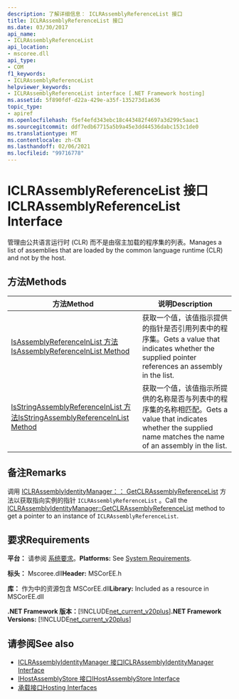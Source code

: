 ```yaml
---
description: 了解详细信息： ICLRAssemblyReferenceList 接口
title: ICLRAssemblyReferenceList 接口
ms.date: 03/30/2017
api_name:
- ICLRAssemblyReferenceList
api_location:
- mscoree.dll
api_type:
- COM
f1_keywords:
- ICLRAssemblyReferenceList
helpviewer_keywords:
- ICLRAssemblyReferenceList interface [.NET Framework hosting]
ms.assetid: 5f890fdf-d22a-429e-a35f-135273d1a636
topic_type:
- apiref
ms.openlocfilehash: f5ef4efd343ebc18c443482f4697a3d299c5aac1
ms.sourcegitcommit: ddf7edb67715a5b9a45e3dd44536dabc153c1de0
ms.translationtype: MT
ms.contentlocale: zh-CN
ms.lasthandoff: 02/06/2021
ms.locfileid: "99716778"
---
```

# <a name="iclrassemblyreferencelist-interface"></a><span data-ttu-id="3a9bc-103">ICLRAssemblyReferenceList 接口</span><span class="sxs-lookup"><span data-stu-id="3a9bc-103">ICLRAssemblyReferenceList Interface</span></span>

<span data-ttu-id="3a9bc-104">管理由公共语言运行时 (CLR) 而不是由宿主加载的程序集的列表。</span><span class="sxs-lookup"><span data-stu-id="3a9bc-104">Manages a list of assemblies that are loaded by the common language runtime (CLR) and not by the host.</span></span>  
  
## <a name="methods"></a><span data-ttu-id="3a9bc-105">方法</span><span class="sxs-lookup"><span data-stu-id="3a9bc-105">Methods</span></span>  
  
|<span data-ttu-id="3a9bc-106">方法</span><span class="sxs-lookup"><span data-stu-id="3a9bc-106">Method</span></span>|<span data-ttu-id="3a9bc-107">说明</span><span class="sxs-lookup"><span data-stu-id="3a9bc-107">Description</span></span>|  
|------------|-----------------|  
|[<span data-ttu-id="3a9bc-108">IsAssemblyReferenceInList 方法</span><span class="sxs-lookup"><span data-stu-id="3a9bc-108">IsAssemblyReferenceInList Method</span></span>](iclrassemblyreferencelist-isassemblyreferenceinlist-method.md)|<span data-ttu-id="3a9bc-109">获取一个值，该值指示提供的指针是否引用列表中的程序集。</span><span class="sxs-lookup"><span data-stu-id="3a9bc-109">Gets a value that indicates whether the supplied pointer references an assembly in the list.</span></span>|  
|[<span data-ttu-id="3a9bc-110">IsStringAssemblyReferenceInList 方法</span><span class="sxs-lookup"><span data-stu-id="3a9bc-110">IsStringAssemblyReferenceInList Method</span></span>](iclrassemblyreferencelist-isstringassemblyreferenceinlist-method.md)|<span data-ttu-id="3a9bc-111">获取一个值，该值指示所提供的名称是否与列表中的程序集的名称相匹配。</span><span class="sxs-lookup"><span data-stu-id="3a9bc-111">Gets a value that indicates whether the supplied name matches the name of an assembly in the list.</span></span>|  
  
## <a name="remarks"></a><span data-ttu-id="3a9bc-112">备注</span><span class="sxs-lookup"><span data-stu-id="3a9bc-112">Remarks</span></span>  

 <span data-ttu-id="3a9bc-113">调用 [ICLRAssemblyIdentityManager：： GetCLRAssemblyReferenceList](iclrassemblyidentitymanager-getclrassemblyreferencelist-method.md) 方法以获取指向实例的指针 `ICLRAssemblyReferenceList` 。</span><span class="sxs-lookup"><span data-stu-id="3a9bc-113">Call the [ICLRAssemblyIdentityManager::GetCLRAssemblyReferenceList](iclrassemblyidentitymanager-getclrassemblyreferencelist-method.md) method to get a pointer to an instance of `ICLRAssemblyReferenceList`.</span></span>  
  
## <a name="requirements"></a><span data-ttu-id="3a9bc-114">要求</span><span class="sxs-lookup"><span data-stu-id="3a9bc-114">Requirements</span></span>  

 <span data-ttu-id="3a9bc-115">**平台：** 请参阅 [系统要求](../../get-started/system-requirements.md)。</span><span class="sxs-lookup"><span data-stu-id="3a9bc-115">**Platforms:** See [System Requirements](../../get-started/system-requirements.md).</span></span>  
  
 <span data-ttu-id="3a9bc-116">**标头：** Mscoree.dll</span><span class="sxs-lookup"><span data-stu-id="3a9bc-116">**Header:** MSCorEE.h</span></span>  
  
 <span data-ttu-id="3a9bc-117">**库：** 作为中的资源包含 MSCorEE.dll</span><span class="sxs-lookup"><span data-stu-id="3a9bc-117">**Library:** Included as a resource in MSCorEE.dll</span></span>  
  
 <span data-ttu-id="3a9bc-118">**.NET Framework 版本：**[!INCLUDE[net_current_v20plus](../../../../includes/net-current-v20plus-md.md)]</span><span class="sxs-lookup"><span data-stu-id="3a9bc-118">**.NET Framework Versions:** [!INCLUDE[net_current_v20plus](../../../../includes/net-current-v20plus-md.md)]</span></span>  
  
## <a name="see-also"></a><span data-ttu-id="3a9bc-119">请参阅</span><span class="sxs-lookup"><span data-stu-id="3a9bc-119">See also</span></span>

- [<span data-ttu-id="3a9bc-120">ICLRAssemblyIdentityManager 接口</span><span class="sxs-lookup"><span data-stu-id="3a9bc-120">ICLRAssemblyIdentityManager Interface</span></span>](iclrassemblyidentitymanager-interface.md)
- [<span data-ttu-id="3a9bc-121">IHostAssemblyStore 接口</span><span class="sxs-lookup"><span data-stu-id="3a9bc-121">IHostAssemblyStore Interface</span></span>](ihostassemblystore-interface.md)
- [<span data-ttu-id="3a9bc-122">承载接口</span><span class="sxs-lookup"><span data-stu-id="3a9bc-122">Hosting Interfaces</span></span>](hosting-interfaces.md)
